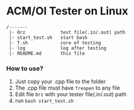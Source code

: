 # ACM/OI Tester on Linux

```
/-------  
 |- Orz             test file(.in/.out) path  
 |- start_test.sh   start bash  
 |- T.sh            core of testing  
 |- log             log after testing  
 |- README.md       this file  
```

### How to use?

1. Just copy your .cpp file to the folder
2. The .cpp file must have `freopen` to any file
3. Edit file `Orz` with your tester file(.in/.out) path
4. run `bash start_test.sh`

